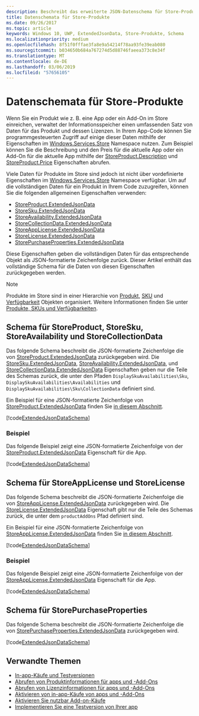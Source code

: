 ```yaml
---
description: Beschreibt das erweiterte JSON-Datenschema für Store-Produkte im Windows.Services.Store-Namespace.
title: Datenschemata für Store-Produkte
ms.date: 09/26/2017
ms.topic: article
keywords: Windows 10, UWP, ExtendedJsonData, Store-Produkte, Schema
ms.localizationpriority: medium
ms.openlocfilehash: 8f51f0fffae3fa8e9a54214f78aa93fe39eab080
ms.sourcegitcommit: b034650b684a767274d5d88746faeea373c8e34f
ms.translationtype: MT
ms.contentlocale: de-DE
ms.lasthandoff: 03/06/2019
ms.locfileid: "57656105"
---
```

# <a name="data-schemas-for-store-products"></a>Datenschemata für Store-Produkte

Wenn Sie ein Produkt wie z. B. eine App oder ein Add-On im Store einreichen, verwaltet der Informationsspeicher einen umfassenden Satz von Daten für das Produkt und dessen Lizenzen. In Ihrem App-Code können Sie programmgesteuerten Zugriff auf einige dieser Daten mithilfe der Eigenschaften im [Windows.Services.Store](https://msdn.microsoft.com/library/windows/apps/windows.services.store.aspx) Namespace nutzen. Zum Beispiel können Sie die Beschreibung und den Preis für die aktuelle App oder ein Add-On für die aktuelle App mithilfe der [StoreProduct.Description](https://docs.microsoft.com/uwp/api/windows.services.store.storeproduct.Description) und [StoreProduct.Price](https://docs.microsoft.com/uwp/api/windows.services.store.storeproduct.Price) Eigenschaften abrufen.

Viele Daten für Produkte im Store sind jedoch ist nicht über vordefinierte Eigenschaften im [Windows.Services.Store](https://msdn.microsoft.com/library/windows/apps/windows.services.store.aspx) Namespace verfügbar. Um auf die vollständigen Daten für ein Produkt in Ihrem Code zuzugreifen, können Sie die folgenden allgemeinen Eigenschaften verwenden:

* [StoreProduct.ExtendedJsonData](https://docs.microsoft.com/uwp/api/windows.services.store.storeproduct.ExtendedJsonData)
* [StoreSku.ExtendedJsonData](https://docs.microsoft.com/uwp/api/windows.services.store.storesku.ExtendedJsonData)
* [StoreAvailability.ExtendedJsonData](https://docs.microsoft.com/uwp/api/windows.services.store.storeavailability.ExtendedJsonData)
*   [StoreCollectionData.ExtendedJsonData](https://docs.microsoft.com/uwp/api/windows.services.store.storecollectiondata.ExtendedJsonData)
*   [StoreAppLicense.ExtendedJsonData](https://docs.microsoft.com/uwp/api/windows.services.store.storeapplicense.ExtendedJsonData)
* [StoreLicense.ExtendedJsonData](https://docs.microsoft.com/uwp/api/windows.services.store.storelicense.ExtendedJsonData)
*   [StorePurchaseProperties.ExtendedJsonData](https://docs.microsoft.com/uwp/api/windows.services.store.storepurchaseproperties.ExtendedJsonData)

Diese Eigenschaften geben die vollständigen Daten für das entsprechende Objekt als JSON-formatierte Zeichenfolge zurück. Dieser Artikel enthält das vollständige Schema für die Daten von diesen Eigenschaften zurückgegeben werden.

> [!NOTE]
> Produkte im Store sind in einer Hierarchie von [Produkt](https://docs.microsoft.com/uwp/api/windows.services.store.storeproduct), [SKU](https://docs.microsoft.com/uwp/api/windows.services.store.storesku) und [Verfügbarkeit](https://docs.microsoft.com/uwp/api/windows.services.store.storeavailability) Objekten organisiert. Weitere Informationen finden Sie unter [Produkte, SKUs und Verfügbarkeiten](in-app-purchases-and-trials.md#products-skus).

## <a name="schema-for-storeproduct-storesku-storeavailability-and-storecollectiondata"></a>Schema für StoreProduct, StoreSku, StoreAvailability und StoreCollectionData

Das folgende Schema beschreibt die JSON-formatierte Zeichenfolge die von [StoreProduct.ExtendedJsonData](https://docs.microsoft.com/uwp/api/windows.services.store.storeproduct.ExtendedJsonData) zurückgegeben wird. Die [StoreSku.ExtendedJsonData](https://docs.microsoft.com/uwp/api/windows.services.store.storesku.ExtendedJsonData), [StoreAvailability.ExtendedJsonData](https://docs.microsoft.com/uwp/api/windows.services.store.storeavailability.ExtendedJsonData), und [StoreCollectionData.ExtendedJsonData](https://docs.microsoft.com/uwp/api/windows.services.store.storecollectiondata.ExtendedJsonData) Eigenschaften geben nur die Teile des Schemas zurück, die unter den Pfaden ```DisplaySkuAvailabilities\Sku```, ```DisplaySkuAvailabilities\Availabilities``` und ```DisplaySkuAvailabilities\Sku\CollectionData``` definiert sind.

Ein Beispiel für eine JSON-formatierte Zeichenfolge von [StoreProduct.ExtendedJsonData](https://docs.microsoft.com/uwp/api/windows.services.store.storeproduct.ExtendedJsonData) finden Sie [in diesem Abschnitt](#product-example).

[!code[ExtendedJsonDataSchema](./code/InAppPurchasesAndLicenses_RS1/json/StoreProduct.ExtendedJsonData.json#L1-L729)]

<span id="product-example" />

### <a name="example"></a>Beispiel

Das folgende Beispiel zeigt eine JSON-formatierte Zeichenfolge von der [StoreProduct.ExtendedJsonData](https://docs.microsoft.com/uwp/api/windows.services.store.storeproduct.ExtendedJsonData) Eigenschaft für die App.

[!code[ExtendedJsonDataSchema](./code/InAppPurchasesAndLicenses_RS1/json/StoreProduct.ExtendedJsonDataExample.json#L1-L268)]

## <a name="schema-for-storeapplicense-and-storelicense"></a>Schema für StoreAppLicense und StoreLicense

Das folgende Schema beschreibt die JSON-formatierte Zeichenfolge die von [StoreAppLicense.ExtendedJsonData](https://docs.microsoft.com/uwp/api/windows.services.store.storeapplicense.ExtendedJsonData) zurückgegeben wird. Die [StoreLicense.ExtendedJsonData](https://docs.microsoft.com/uwp/api/windows.services.store.storelicense.ExtendedJsonData) Eigenschaft gibt nur die Teile des Schemas zurück, die unter dem ```productAddOns``` Pfad definiert sind.

Ein Beispiel für eine JSON-formatierte Zeichenfolge von [StoreAppLicense.ExtendedJsonData](https://docs.microsoft.com/uwp/api/windows.services.store.storeapplicense.ExtendedJsonData) finden Sie [in diesem Abschnitt](#license-example).

[!code[ExtendedJsonDataSchema](./code/InAppPurchasesAndLicenses_RS1/json/StoreAppLicense.ExtendedJsonData.json#L1-L80)]

<span id="license-example" />

### <a name="example"></a>Beispiel

Das folgende Beispiel zeigt eine JSON-formatierte Zeichenfolge von der [StoreAppLicense.ExtendedJsonData](https://docs.microsoft.com/uwp/api/windows.services.store.storeapplicense.ExtendedJsonData) Eigenschaft für die App.

[!code[ExtendedJsonDataSchema](./code/InAppPurchasesAndLicenses_RS1/json/StoreAppLicense.ExtendedJsonDataExample.json#L1-L28)]

## <a name="schema-for-storepurchaseproperties"></a>Schema für StorePurchaseProperties

Das folgende Schema beschreibt die JSON-formatierte Zeichenfolge die von [StorePurchaseProperties.ExtendedJsonData](https://docs.microsoft.com/uwp/api/windows.services.store.storepurchaseproperties.ExtendedJsonData) zurückgegeben wird.

[!code[ExtendedJsonDataSchema](./code/InAppPurchasesAndLicenses_RS1/json/StorePurchaseProperties.ExtendedJsonData.json#L1-L12)]

## <a name="related-topics"></a>Verwandte Themen

* [In-app-Käufe und Testversionen](in-app-purchases-and-trials.md)
* [Abrufen von Produktinformationen für apps und -Add-Ons](get-product-info-for-apps-and-add-ons.md)
* [Abrufen von Lizenzinformationen für apps und -Add-Ons](get-license-info-for-apps-and-add-ons.md)
* [Aktivieren von in-app-Käufe von apps und -Add-Ons](enable-in-app-purchases-of-apps-and-add-ons.md)
* [Aktivieren Sie nutzbar Add-on-Käufe](enable-consumable-add-on-purchases.md)
* [Implementieren Sie eine Testversion von Ihrer app](implement-a-trial-version-of-your-app.md)
